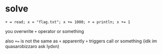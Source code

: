 # solve

`+ = read; x = "flag.txt"; x += 1000; + = println; x += 1`

you overwrite `+` operator or something

also `+=` is not the same as `+` apparently `+` triggers call or something (idk im quasarobizzaro ask lydxn)

